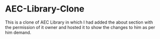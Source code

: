 # AEC-Library-Clone
This is a clone of AEC Library in which I had added the about section with the permission of it owner and hosted it to show the changes to him as per him demand.
